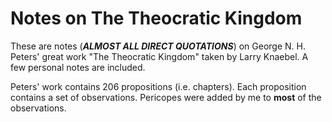 # Notes on The Theocratic Kingdom

These are notes (***ALMOST ALL DIRECT QUOTATIONS***) on George N. H. Peters' great work "The Theocratic Kingdom" taken by Larry Knaebel.  A few personal notes are included. 

Peters' work contains 206 propositions (i.e. chapters). Each proposition contains a set of observations.  Pericopes were added by me to **most** of the observations. 

